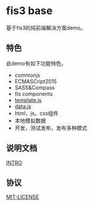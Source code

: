 # fis3 base
基于fis3的纯前端解决方案demo。

## 特色
此demo有如下功能特色。
- commonjs
- ECMASCript2015
- SASS&Compass
- fis components
- [template.js](https://github.com/yanhaijing/template.js)
- [data.js](https://github.com/yanhaijing/data.js)
- html，js，css组件
- 本地模拟数据
- 开发，测试发布，发布多种模式

## 说明文档
[INTRO](INTRO.md)

## 协议
[MIT-LICENSE](MIT-LICENSE)
